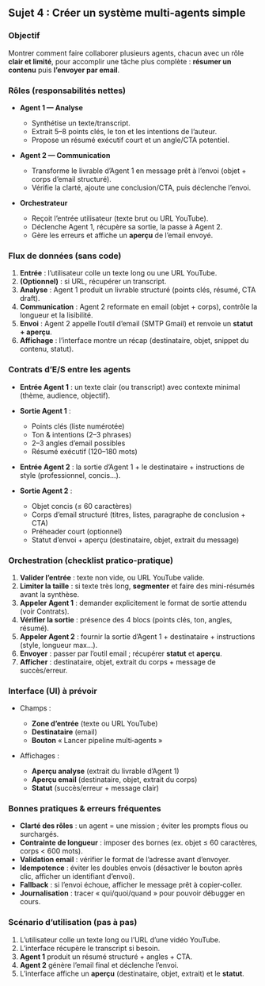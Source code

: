 
## Sujet 4 : **Créer un système multi-agents simple**

### Objectif

Montrer comment faire collaborer plusieurs agents, chacun avec un rôle **clair et limité**, pour accomplir une tâche plus complète : **résumer un contenu** puis **l’envoyer par email**.



### Rôles (responsabilités nettes)

* **Agent 1 — Analyse**

  * Synthétise un texte/transcript.
  * Extrait 5–8 points clés, le ton et les intentions de l’auteur.
  * Propose un résumé exécutif court et un angle/CTA potentiel.
* **Agent 2 — Communication**

  * Transforme le livrable d’Agent 1 en message prêt à l’envoi (objet + corps d’email structuré).
  * Vérifie la clarté, ajoute une conclusion/CTA, puis déclenche l’envoi.
* **Orchestrateur**

  * Reçoit l’entrée utilisateur (texte brut ou URL YouTube).
  * Déclenche Agent 1, récupère sa sortie, la passe à Agent 2.
  * Gère les erreurs et affiche un **aperçu** de l’email envoyé.


### Flux de données (sans code)

1. **Entrée** : l’utilisateur colle un texte long ou une URL YouTube.
2. **(Optionnel)** : si URL, récupérer un transcript.
3. **Analyse** : Agent 1 produit un livrable structuré (points clés, résumé, CTA draft).
4. **Communication** : Agent 2 reformate en email (objet + corps), contrôle la longueur et la lisibilité.
5. **Envoi** : Agent 2 appelle l’outil d’email (SMTP Gmail) et renvoie un **statut + aperçu**.
6. **Affichage** : l’interface montre un récap (destinataire, objet, snippet du contenu, statut).



### Contrats d’E/S entre les agents

* **Entrée Agent 1** : un texte clair (ou transcript) avec contexte minimal (thème, audience, objectif).
* **Sortie Agent 1** :

  * Points clés (liste numérotée)
  * Ton & intentions (2–3 phrases)
  * 2–3 angles d’email possibles
  * Résumé exécutif (120–180 mots)
* **Entrée Agent 2** : la sortie d’Agent 1 + le destinataire + instructions de style (professionnel, concis…).
* **Sortie Agent 2** :

  * Objet concis (≤ 60 caractères)
  * Corps d’email structuré (titres, listes, paragraphe de conclusion + CTA)
  * Préheader court (optionnel)
  * Statut d’envoi + aperçu (destinataire, objet, extrait du message)


### Orchestration (checklist pratico-pratique)

1. **Valider l’entrée** : texte non vide, ou URL YouTube valide.
2. **Limiter la taille** : si texte très long, **segmenter** et faire des mini-résumés avant la synthèse.
3. **Appeler Agent 1** : demander explicitement le format de sortie attendu (voir Contrats).
4. **Vérifier la sortie** : présence des 4 blocs (points clés, ton, angles, résumé).
5. **Appeler Agent 2** : fournir la sortie d’Agent 1 + destinataire + instructions (style, longueur max…).
6. **Envoyer** : passer par l’outil email ; récupérer **statut** et **aperçu**.
7. **Afficher** : destinataire, objet, extrait du corps + message de succès/erreur.



### Interface (UI) à prévoir

* Champs :

  * **Zone d’entrée** (texte ou URL YouTube)
  * **Destinataire** (email)
  * **Bouton** « Lancer pipeline multi‑agents »
* Affichages :

  * **Aperçu analyse** (extrait du livrable d’Agent 1)
  * **Aperçu email** (destinataire, objet, extrait du corps)
  * **Statut** (succès/erreur + message clair)



### Bonnes pratiques & erreurs fréquentes

* **Clarté des rôles** : un agent = une mission ; éviter les prompts flous ou surchargés.
* **Contrainte de longueur** : imposer des bornes (ex. objet ≤ 60 caractères, corps < 600 mots).
* **Validation email** : vérifier le format de l’adresse avant d’envoyer.
* **Idempotence** : éviter les doubles envois (désactiver le bouton après clic, afficher un identifiant d’envoi).
* **Fallback** : si l’envoi échoue, afficher le message prêt à copier‑coller.
* **Journalisation** : tracer « qui/quoi/quand » pour pouvoir débugger en cours.



### Scénario d’utilisation (pas à pas)

1. L’utilisateur colle un texte long ou l’URL d’une vidéo YouTube.
2. L’interface récupère le transcript si besoin.
3. **Agent 1** produit un résumé structuré + angles + CTA.
4. **Agent 2** génère l’email final et déclenche l’envoi.
5. L’interface affiche un **aperçu** (destinataire, objet, extrait) et le **statut**.



